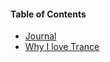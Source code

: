 #### Table of Contents

* [Journal](../main/random-thoughts/main.txt)
* [Why I love Trance](../main/random-thoughts/why-i-love-trance.txt)
